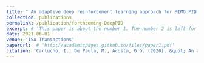 ```yaml
---
title: " An adaptive deep reinforcement learning approach for MIMO PID control of mobile robots"
collection: publications
permalink: /publication/forthcoming-DeepPID
excerpt: # 'This paper is about the number 1. The number 2 is left for future work.'
date: 2021-06-01
venue: 'ISA Transactions'
paperurl:  # 'http://academicpages.github.io/files/paper1.pdf'
citation: 'Carlucho, I., De Paula, M., Acosta, G.G. (2020). &quot; An adaptive deep reinforcement learning approach for MIMO PID control of mobile robots.&quot; <i> ISA Transactions </i>.'
---
```

